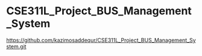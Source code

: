 # CSE311L_Project_BUS_Management_System
https://github.com/kazimosaddequr/CSE311L_Project_BUS_Management_System.git
